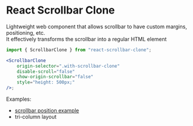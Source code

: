 # React Scrollbar Clone

Lightweight web component that allows scrollbar to have custom margins, positioning, etc.  
It effectively transforms the scrollbar into a regular HTML element

```jsx
import { ScrollbarClone } from "react-scrollbar-clone";

<ScrollbarClone
    origin-selector=".with-scrollbar-clone"
    disable-scroll="false"
    show-origin-scrollbar="false"
    style="height: 500px;"
/>;
```

Examples:

-   <a href="https://codesandbox.io/p/sandbox/m5mjh4">scrollbar position example</a>
-   tri-column layout
